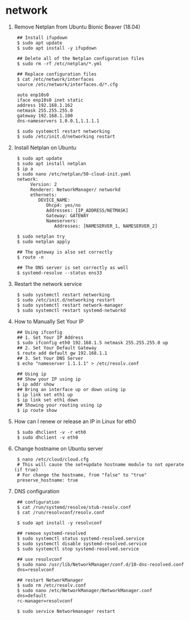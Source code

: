 network
=======

1. Remove Netplan from Ubuntu Bionic Beaver (18.04)

        ## Install ifupdown
        $ sudo apt update
        $ sudo apt install -y ifupdown

        ## Delete all of the Netplan configuration files
        $ sudo rm -rf /etc/netplan/*.yml

        ## Replace configuration files
        $ cat /etc/network/interfaces
        source /etc/network/interfaces.d/*.cfg

        auto enp10s0
        iface enp10s0 inet static
        address 192.168.1.162
        netmask 255.255.255.0
        gateway 192.168.1.100
        dns-nameservers 1.0.0.1,1.1.1.1

        $ sudo systemctl restart networking
        $ sudo /etc/init.d/networking restart


2. Install Netplan on Ubuntu

        $ sudo apt update
        $ sudo apt install netplan
        $ ip a
        $ sudo nano /etc/netplan/50-cloud-init.yaml
        network:
             Version: 2
             Renderer: NetworkManager/ networkd
             ethernets:
                DEVICE_NAME:
                   Dhcp4: yes/no
                   Addresses: [IP_ADDRESS/NETMASK]
                   Gateway: GATEWAY
                   Nameservers:
                      Addresses: [NAMESERVER_1, NAMESERVER_2]

        $ sudo netplan try
        $ sudo netplan apply

        ## The gateway is also set correctly
        $ route -n

        ## The DNS server is set correctly as well
        $ systemd-resolve --status ens33


3. Restart the network service

        $ sudo systemctl restart networking
        $ sudo /etc/init.d/networking restart
        $ sudo systemctl restart network-manager
        $ sudo systemctl restart systemd-networkd

4. How to Manually Set Your IP

        ## Using ifconfig
        ## 1. Set Your IP Address
        $ sudo ifconfig eth0 192.168.1.5 netmask 255.255.255.0 up
        ## 2. Set Your Default Gateway
        $ route add default gw 192.168.1.1
        ## 3. Set Your DNS Server
        $ echo "nameserver 1.1.1.1" > /etc/resolv.conf

        ## Using ip
        ## Show your IP using ip
        $ ip addr show
        ## Bring an interface up or down using ip
        $ ip link set eth1 up
        $ ip link set eth1 down
        ## Showing your routing using ip
        $ ip route show

5. How can I renew or release an IP in Linux for eth0

        $ sudo dhclient -v -r eth0
        $ sudo dhclient -v eth0

6. Change hostname on Ubuntu server

        $ nano /etc/cloud/cloud.cfg
        # This will cause the set+update hostname module to not operate (if true)
        # For change the hostname, from "false" to "true"
        preserve_hostname: true

7. DNS configuration

        ## configuration
        $ cat /run/systemd/resolve/stub-resolv.conf
        $ cat /run/resolvconf/resolv.conf

        $ sudo apt install -y resolvconf

        ## remove systemd-resolved
        $ sudo systemctl status systemd-resolved.service
        $ sudo systemctl disable systemd-resolved.service
        $ sudo systemctl stop systemd-resolved.service

        ## use resolvconf
        $ sudo nano /usr/lib/NetworkManager/conf.d/10-dns-resolved.conf
        dns=resolvconf

        ## restart NetworkManager
        $ sudo rm /etc/resolv.conf
        $ sudo nano /etc/NetworkManager/NetworkManager.conf
        dns=default
        rc-manager=resolvconf

        $ sudo service Networkmanager restart
